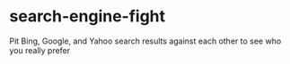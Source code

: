 search-engine-fight
===================

Pit Bing, Google, and Yahoo search results against each other to see who you really prefer

